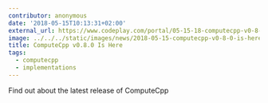 ```yaml
---
contributor: anonymous
date: '2018-05-15T10:13:31+02:00'
external_url: https://www.codeplay.com/portal/05-15-18-computecpp-v0-8-0-is-now-available
image: ../../../static/images/news/2018-05-15-computecpp-v0-8-0-is-here.webp
title: ComputeCpp v0.8.0 Is Here
tags:
  - computecpp
  - implementations
---
```


Find out about the latest release of ComputeCpp

